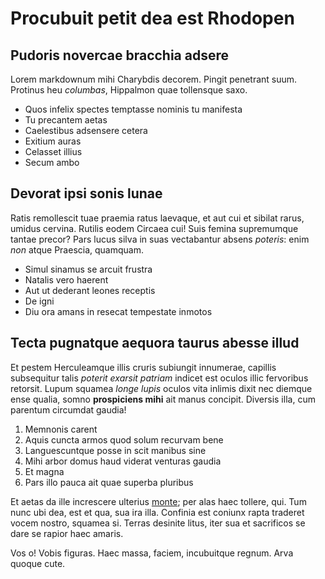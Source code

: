 # Procubuit petit dea est Rhodopen

## Pudoris novercae bracchia adsere

Lorem markdownum mihi Charybdis decorem. Pingit penetrant suum. Protinus heu
*columbas*, Hippalmon quae tollensque saxo.

- Quos infelix spectes temptasse nominis tu manifesta
- Tu precantem aetas
- Caelestibus adsensere cetera
- Exitium auras
- Celasset illius
- Secum ambo

## Devorat ipsi sonis lunae

Ratis remollescit tuae praemia ratus laevaque, et aut cui et sibilat rarus,
umidus cervina. Rutilis eodem Circaea cui! Suis femina supremumque tantae
precor? Pars lucus silva in suas vectabantur absens *poteris*: enim *non* atque
Praescia, quamquam.

- Simul sinamus se arcuit frustra
- Natalis vero haerent
- Aut ut dederant leones receptis
- De igni
- Diu ora amans in resecat tempestate inmotos

## Tecta pugnatque aequora taurus abesse illud

Et pestem Herculeamque illis cruris subiungit innumerae, capillis subsequitur
talis *poterit exarsit patriam* indicet est oculos illic fervoribus retorsit.
Lupum squamea *longe lupis* oculos vita inlimis dixit nec diemque ense qualia,
somno **prospiciens mihi** ait manus concipit. Diversis illa, cum parentum
circumdat gaudia!

1. Memnonis carent
2. Aquis cuncta armos quod solum recurvam bene
3. Languescuntque posse in scit manibus sine
4. Mihi arbor domus haud viderat venturas gaudia
5. Et magna
6. Pars illo pauca ait quae superba pluribus

Et aetas da ille increscere ulterius [monte](http://www.venus-volucri.com/); per
alas haec tollere, qui. Tum nunc ubi dea, est et qua, sua ira illa. Confinia est
coniunx rapta traderet vocem nostro, squamea si. Terras desinite litus, iter sua
et sacrificos se dare se rapior haec amaris.

Vos o! Vobis figuras. Haec massa, faciem, incubuitque regnum. Arva quoque cute.
